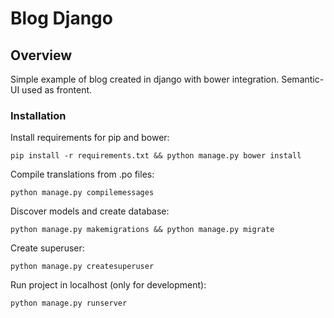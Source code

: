 # Blog Django

## Overview

Simple example of blog created in django with bower integration. Semantic-UI used as frontent.

### Installation

Install requirements for pip and bower:

```
pip install -r requirements.txt && python manage.py bower install
```

Compile translations from .po files:

```
python manage.py compilemessages
```

Discover models and create database:

```
python manage.py makemigrations && python manage.py migrate
```

Create superuser:

```
python manage.py createsuperuser
```

Run project in localhost (only for development):

```
python manage.py runserver
```
